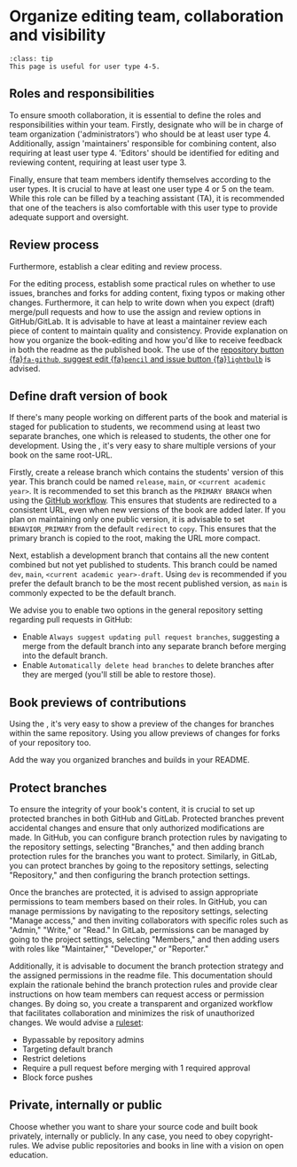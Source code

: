 # Organize editing team, collaboration and visibility

```{admonition} User types
:class: tip
This page is useful for user type 4-5.
```

## Roles and responsibilities
To ensure smooth collaboration, it is essential to define the roles and responsibilities within your team. Firstly, designate who will be in charge of team organization ('administrators') who should be at least user type 4. Additionally, assign 'maintainers' responsible for combining content, also requiring at least user type 4. 'Editors' should be identified for editing and reviewing content, requiring at least user type 3.

Finally, ensure that team members identify themselves according to the user types. It is crucial to have at least one user type 4 or 5 on the team. While this role can be filled by a teaching assistant (TA), it is recommended that one of the teachers is also comfortable with this user type to provide adequate support and oversight.

## Review process
Furthermore, establish a clear editing and review process.

For the editing process, establish some practical rules on whether to use issues, branches and forks for adding content, fixing typos or making other changes. Furthermore, it can help to write down when you expect (draft) merge/pull requests and how to use the assign and review options in GitHub/GitLab. It is advisable to have at least a maintainer review each piece of content to maintain quality and consistency. Provide explanation on how you organize the book-editing and how you'd like to receive feedback in both the readme as the published book. The use of the [repository button {fa}`fa-github`, suggest edit {fa}`pencil` and issue button {fa}`lightbulb`](https://jupyterbook.org/en/stable/basics/repository.html) is advised.

## Define draft version of book
If there's many people working on different parts of the book and material is staged for publication to students, we recommend using at least two separate branches, one which is released to students, the other one for development.  Using the [](../external/deploy-book-workflow/README.md), it's very easy to share multiple versions of your book on the same root-URL. 

Firstly, create a release branch which contains the students' version of this year. This branch could be named `release`, `main`, or `<current academic year>`. It is recommended to set this branch as the `PRIMARY BRANCH` when using the [GitHub workflow](gh-workflow-settings). This ensures that students are redirected to a consistent URL, even when new versions of the book are added later. If you plan on maintaining only one public version, it is advisable to set `BEHAVIOR_PRIMARY` from the default `redirect` to `copy`. This ensures that the primary branch is copied to the root, making the URL more compact.

Next, establish a development branch that contains all the new content combined but not yet published to students. This branch could be named `dev`, `main`, `<current academic year>-draft`. Using `dev` is recommended if you prefer the default branch to be the most recent published version, as `main` is commonly expected to be the default branch.

We advise  you to enable two options in the general repository setting regarding pull requests in GitHub:
- Enable `Always suggest updating pull request branches`, suggesting a merge from the default branch into any separate branch before merging into the default branch.
- Enable `Automatically delete head branches` to delete branches after they are merged (you'll still be able to restore those).

## Book previews of contributions
Using the [](../external/deploy-book-workflow/README.md), it's very easy to show a preview of the changes for branches within the same repository. Using [](../features/pull_request_build.md) you allow previews of changes for forks of your repository too.

Add the way you organized branches and builds in your README.

## Protect branches

To ensure the integrity of your book's content, it is crucial to set up protected branches in both GitHub and GitLab. Protected branches prevent accidental changes and ensure that only authorized modifications are made. In GitHub, you can configure branch protection rules by navigating to the repository settings, selecting "Branches," and then adding branch protection rules for the branches you want to protect. Similarly, in GitLab, you can protect branches by going to the repository settings, selecting "Repository," and then configuring the branch protection settings.

Once the branches are protected, it is advised to assign appropriate permissions to team members based on their roles. In GitHub, you can manage permissions by navigating to the repository settings, selecting "Manage access," and then inviting collaborators with specific roles such as "Admin," "Write," or "Read." In GitLab, permissions can be managed by going to the project settings, selecting "Members," and then adding users with roles like "Maintainer," "Developer," or "Reporter."

Additionally, it is advisable to document the branch protection strategy and the assigned permissions in the readme file. This documentation should explain the rationale behind the branch protection rules and provide clear instructions on how team members can request access or permission changes. By doing so, you create a transparent and organized workflow that facilitates collaboration and minimizes the risk of unauthorized changes. We would advise a [ruleset](https://docs.github.com/en/repositories/configuring-branches-and-merges-in-your-repository/managing-rulesets/creating-rulesets-for-a-repository):
- Bypassable by repository admins
- Targeting default branch
- Restrict deletions
- Require a pull request before merging with 1 required approval
- Block force pushes

## Private, internally or public
Choose whether you want to share your source code and built book privately, internally or publicly. In any case, you need to obey copyright-rules. We advise public repositories and books in line with a vision on open education.